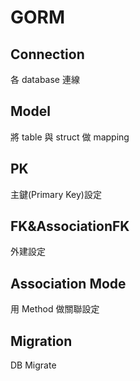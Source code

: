 # GORM 

## Connection

各 database 連線

## Model

將 table 與 struct 做 mapping

## PK

主鍵(Primary Key)設定

## FK&AssociationFK

外建設定

## Association Mode

用 Method 做關聯設定

## Migration

DB Migrate